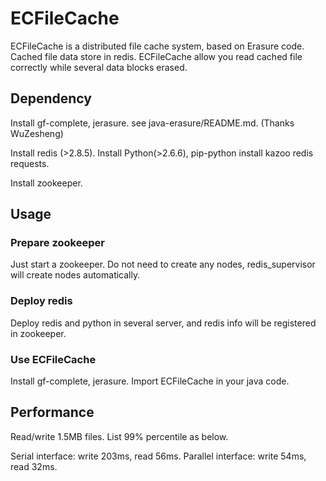 # ECFileCache

ECFileCache is a distributed file cache system, based on Erasure code.
Cached file data store in redis.
ECFileCache allow you read cached file correctly while several data blocks erased.

## Dependency
Install gf-complete, jerasure. see java-erasure/README.md. (Thanks WuZesheng)

Install redis (>2.8.5).
Install Python(>2.6.6), pip-python install kazoo redis requests.

Install zookeeper.

## Usage
### Prepare zookeeper
Just start a zookeeper. Do not need to create any nodes,
redis_supervisor will create nodes automatically.

### Deploy redis
Deploy redis and python in several server,
 and redis info will be registered in zookeeper.

### Use ECFileCache
Install gf-complete, jerasure.
Import ECFileCache in your java code.

## Performance
Read/write 1.5MB files. List 99% percentile as below.

Serial interface: write 203ms, read 56ms.
Parallel interface: write 54ms, read 32ms.
